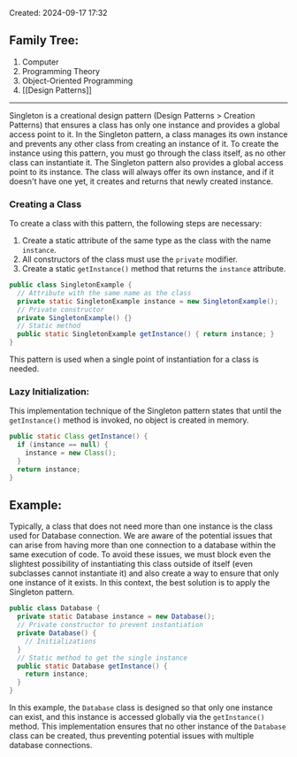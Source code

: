 Created: 2024-09-17 17:32
## Family Tree:
1. Computer
2. Programming Theory
3. Object-Oriented Programming
4. [[Design Patterns]]
-- -
Singleton is a creational design pattern (Design Patterns > Creation Patterns) that ensures a class has only one instance and provides a global access point to it. In the Singleton pattern, a class manages its own instance and prevents any other class from creating an instance of it. To create the instance using this pattern, you must go through the class itself, as no other class can instantiate it. The Singleton pattern also provides a global access point to its instance. The class will always offer its own instance, and if it doesn't have one yet, it creates and returns that newly created instance.
### Creating a Class
To create a class with this pattern, the following steps are necessary:
1. Create a static attribute of the same type as the class with the name `instance`.
2. All constructors of the class must use the `private` modifier.
3. Create a static `getInstance()` method that returns the `instance` attribute.
```java
public class SingletonExample {
  // Attribute with the same name as the class
  private static SingletonExample instance = new SingletonExample();
  // Private constructor
  private SingletonExample() {}
  // Static method
  public static SingletonExample getInstance() { return instance; }
}
```
This pattern is used when a single point of instantiation for a class is needed.
### Lazy Initialization:
This implementation technique of the Singleton pattern states that until the `getInstance()` method is invoked, no object is created in memory.
```java
public static Class getInstance() {
  if (instance == null) {
    instance = new Class();
  }
  return instance;
}

```
## Example:
Typically, a class that does not need more than one instance is the class used for Database connection. We are aware of the potential issues that can arise from having more than one connection to a database within the same execution of code. To avoid these issues, we must block even the slightest possibility of instantiating this class outside of itself (even subclasses cannot instantiate it) and also create a way to ensure that only one instance of it exists. In this context, the best solution is to apply the Singleton pattern.
```java
public class Database {
  private static Database instance = new Database();
  // Private constructor to prevent instantiation
  private Database() {
    // Initializations
  }
  // Static method to get the single instance
  public static Database getInstance() { 
    return instance; 
  }
}
```
In this example, the `Database` class is designed so that only one instance can exist, and this instance is accessed globally via the `getInstance()` method. This implementation ensures that no other instance of the `Database` class can be created, thus preventing potential issues with multiple database connections.
